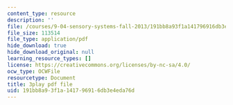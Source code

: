```yaml
---
content_type: resource
description: ''
file: /courses/9-04-sensory-systems-fall-2013/191bb8a93f1a141796916db3e4eda76d_OAOec-To-84.pdf
file_size: 113514
file_type: application/pdf
hide_download: true
hide_download_original: null
learning_resource_types: []
license: https://creativecommons.org/licenses/by-nc-sa/4.0/
ocw_type: OCWFile
resourcetype: Document
title: 3play pdf file
uid: 191bb8a9-3f1a-1417-9691-6db3e4eda76d
---
```

